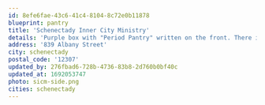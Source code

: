 ```yaml
---
id: 8efe6fae-43c6-41c4-8104-8c72e0b11878
blueprint: pantry
title: 'Schenectady Inner City Ministry'
details: 'Purple box with "Period Pantry" written on the front. There is a drawing of the moon phases on the side.'
address: '839 Albany Street'
city: schenectady
postal_code: '12307'
updated_by: 276fbad6-728b-4736-83b8-2d760b0bf40c
updated_at: 1692053747
photo: sicm-side.png
cities: schenectady
---
```

